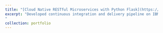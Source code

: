 ```yaml
---
title: "[Cloud Native RESTful Microservices with Python Flask](https://github.com/NYU-DevOps-Spring2018-Orders/orders)"
excerpt: "Developed continuous integration and delivery pipeline on IBM Cloud using Vagrant, Docker, Github, Zenhub, and TravisCI.<br/> Implemented test and behavior driven development using Nosetests, Codecov, and Behave to facilitate automated testing.<br/> Maintained product backlog, user stories, sprint meetings and release schedules.
"
collection: portfolio
---
```


